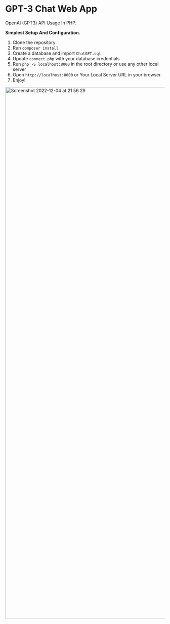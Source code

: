 # GPT-3 Chat Web App
 
OpenAI (GPT3) API Usage In PHP.

**Simplest Setup And Configuration.**

1. Clone the repository
2. Run `composer install`
3. Create a database and import `ChatGPT.sql`
4. Update `connect.php` with your database credentials
5. Run `php -S localhost:8000` in the root directory or use any other local server
6. Open `http://localhost:8000` or Your Local Server URL in your browser.
7. Enjoy!

<img width="1680" alt="Screenshot 2022-12-04 at 21 56 29" src="https://user-images.githubusercontent.com/13138647/205512547-ca80ecad-6e41-4c9b-baa2-76089b76f988.png">


